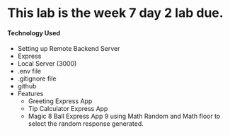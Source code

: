 # This lab is the week 7 day 2 lab due.

#### Technology Used

- Setting up Remote Backend Server
- Express
- Local Server (3000)
- .env file
- .gitignore file
- github
- Features
    - Greeting Express App
    - Tip Calculator Express App
    - Magic 8 Ball Express App 9 using Math Random and Math floor to select the random response generated.